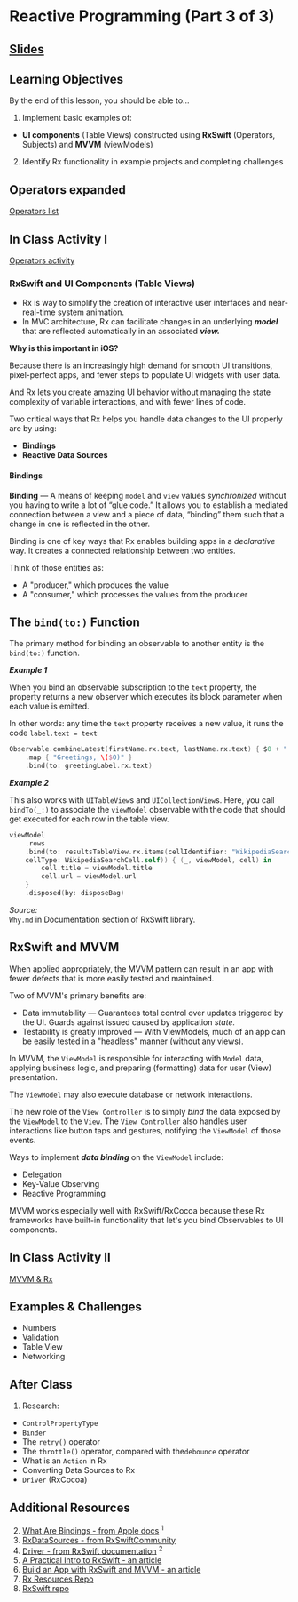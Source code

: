 <!-- Run this slideshow via the following command: -->
<!-- reveal-md README.md -w -->


<!-- .slide: class="header" -->

# Reactive Programming (Part 3 of 3)

## [Slides](https://make-school-courses.github.io/MOB-2.4-Advanced-Architectural-Patterns-in-iOS/Slides/11-Reactive-ProgrammingPt.3/README.html ':ignore')

<!-- > -->

<!-- INSTRUCTOR:
1) For Activity 1:
- solutions are inline below each example/exercise
3) for Activity 2:
- Solution app is not included here...download it from source...(starter app was zipped and sent via slack)
-->


## Learning Objectives

By the end of this lesson, you should be able to...

1. Implement basic examples of:
- **UI components** (Table Views) constructed using **RxSwift** (Operators, Subjects) and **MVVM** (viewModels)
2. Identify Rx functionality in example projects and completing challenges

<!-- > -->

## Operators expanded

[Operators list]()

<!-- > -->

## In Class Activity I

[Operators activity]()

<!-- > -->

### RxSwift and UI Components (Table Views)

- Rx is way to simplify the creation of interactive user interfaces and near-real-time system animation.
- In MVC architecture, Rx can facilitate changes in an underlying __*model*__ that are reflected automatically in an associated __*view.*__

**Why is this important in iOS?**

<!-- > -->

Because there is an increasingly high demand for smooth UI transitions, pixel-perfect apps, and fewer steps to populate UI widgets with user data.

And Rx lets you create amazing UI behavior without managing the state complexity of variable interactions, and with fewer lines of code.

<!-- > -->

Two critical ways that Rx helps you handle data changes to the UI properly are by using:
- **Bindings**
- **Reactive Data Sources**

<!-- > -->

#### Bindings

**Binding** &mdash; A means of keeping `model` and `view` values *synchronized* without you having to write a lot of “glue code.” It allows you to establish a mediated connection between a view and a piece of data, “binding” them such that a change in one is reflected in the other.

<!-- > -->

Binding is one of key ways that Rx enables building apps in a *declarative* way. It creates a connected relationship between two entities.

Think of those entities as:
- A "producer," which produces the value
- A "consumer," which processes the values from the producer

<!-- TODO: insert diagram -->

<!-- > -->

## The `bind(to:)` Function

The primary method for binding an observable to another entity is the `bind(to:)` function.


<!-- TODO: add other uses of bind(to:), see reference ...examples, "background tasks" -->

<!-- > -->

__*Example 1*__

When you bind an observable subscription to the `text` property, the property returns a new observer which executes its block parameter when each value is emitted.

In other words: any time the `text` property receives a new value, it runs the code `label.text = text`

```swift
Observable.combineLatest(firstName.rx.text, lastName.rx.text) { $0 + " " + $1 }
    .map { "Greetings, \($0)" }
    .bind(to: greetingLabel.rx.text)
```

<!-- > -->

__*Example 2*__

This also works with `UITableView`s and `UICollectionView`s. Here, you call `bindTo(_:)` to associate the `viewModel` observable with the code that should get executed for each row in the table view.

```swift
viewModel
    .rows
    .bind(to: resultsTableView.rx.items(cellIdentifier: "WikipediaSearchCell",
    cellType: WikipediaSearchCell.self)) { (_, viewModel, cell) in
        cell.title = viewModel.title
        cell.url = viewModel.url
    }
    .disposed(by: disposeBag)
```


<!-- Question re: Data Source - is this an example of doing that with Rx? -->

*Source:* </br>
`Why.md` in Documentation section of RxSwift library.
</br>

<!-- ### data sources

Writing table and collection view data sources is tedious. There is a large number of delegate methods that need to be implemented for the simplest case possible.  -->

<!-- > -->


## RxSwift and MVVM

When applied appropriately, the MVVM pattern can result in an app with fewer defects that is more easily tested and maintained.

Two of MVVM's primary benefits are:

- Data immutability  &mdash; Guarantees total control over updates triggered by the UI. Guards against issued caused by application *state.*
- Testability is greatly improved &mdash; With ViewModels, much of an app can be easily tested in a "headless" manner (without any views).

<!-- > -->

In MVVM, the `ViewModel` is responsible for interacting with `Model` data, applying business logic, and preparing (formatting) data for user (View) presentation.

The `ViewModel` may also execute database or network interactions.

<!-- > -->

The new role of the `View Controller` is to simply *bind* the data exposed by the `ViewModel` to the `View`. The `View Controller` also handles user interactions like button taps and gestures, notifying the `ViewModel` of those events.

Ways to implement __*data binding*__ on the `ViewModel` include:
- Delegation
- Key-Value Observing
- Reactive Programming

MVVM works especially well with RxSwift/RxCocoa because these Rx frameworks have built-in functionality that let's you bind Observables to UI components.


<!-- > -->

<!-- TODO:
- add an example. this seems ok, but Swift code needs updates:
https://stackoverflow.com/questions/46201795/rxswift-rxcocoa-and-uitableview
-->

<!-- > -->

## In Class Activity II

[MVVM & Rx]()

<!-- > -->

## Examples & Challenges

- Numbers
- Validation
- Table View
- Networking

<!-- > -->

## After Class

1. Research:

- `ControlPropertyType`
- `Binder`
- The `retry()` operator
- The `throttle()` operator, compared with the`debounce` operator
- What is an `Action` in Rx
- Converting Data Sources to Rx
- `Driver` (RxCocoa)

<!-- > -->

## Additional Resources

2. [What Are Bindings - from Apple docs](https://developer.apple.com/library/archive/documentation/Cocoa/Conceptual/CocoaBindings/Concepts/WhatAreBindings.html)  <sup>1</sup>
3. [RxDataSources - from RxSwiftCommunity](https://github.com/RxSwiftCommunity/RxDataSources)
4. [Driver - from RxSwift documentation](https://github.com/ReactiveX/RxSwift/blob/master/Documentation/Traits.md#driver)
<sup>2</sup>
5. [A Practical Intro to RxSwift - an article](http://adamborek.com/practical-introduction-rxswift/)
6. [Build an App with RxSwift and MVVM - an article](https://medium.com/textileio/build-your-first-set-app-using-mvvm-and-rxswift-5a37d027950f)
7. [Rx Resources Repo](https://github.com/DroidsOnRoids/RxSwiftExamples)
8. [RxSwift repo](https://github.com/ReactiveX/RxSwift)
